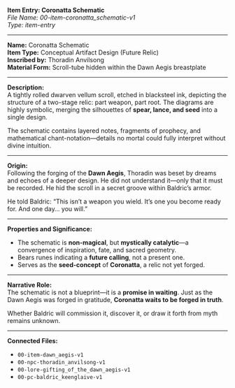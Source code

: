 **Item Entry: Coronatta Schematic**  
*File Name: 00-item-coronatta_schematic-v1*  
*Type: item-entry*

---

**Name:** Coronatta Schematic  
**Item Type:** Conceptual Artifact Design (Future Relic)  
**Inscribed by:** Thoradin Anvilsong  
**Material Form:** Scroll-tube hidden within the Dawn Aegis breastplate

---

**Description:**  
A tightly rolled dwarven vellum scroll, etched in blacksteel ink, depicting the structure of a two-stage relic: part weapon, part root. The diagrams are highly symbolic, merging the silhouettes of **spear, lance, and seed** into a single design.

The schematic contains layered notes, fragments of prophecy, and mathematical chant-notation—details no mortal could fully interpret without divine intuition.

---

**Origin:**  
Following the forging of the **Dawn Aegis**, Thoradin was beset by dreams and echoes of a deeper design. He did not understand it—only that it must be recorded. He hid the scroll in a secret groove within Baldric’s armor.

He told Baldric: “This isn’t a weapon you wield. It’s one you become ready for. And one day… you will.”

---

**Properties and Significance:**  
- The schematic is **non-magical**, but **mystically catalytic**—a convergence of inspiration, fate, and sacred geometry.  
- Bears runes indicating a **future calling**, not a present one.  
- Serves as the **seed-concept** of **Coronatta**, a relic not yet forged.

---

**Narrative Role:**  
The schematic is not a blueprint—it is a **promise in waiting**. Just as the Dawn Aegis was forged in gratitude, **Coronatta waits to be forged in truth**.

Whether Baldric will commission it, discover it, or draw it forth from myth remains unknown.

---

**Connected Files:**  
- `00-item-dawn_aegis-v1`  
- `00-npc-thoradin_anvilsong-v1`  
- `00-lore-gifting_of_the_dawn_aegis-v1`  
- `00-pc-baldric_keenglaive-v1`
